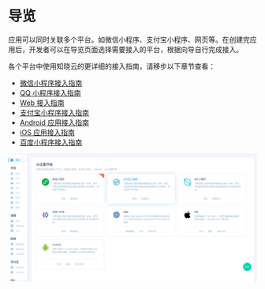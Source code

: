 # 导览

应用可以同时关联多个平台。如微信小程序、支付宝小程序、网页等。在创建完应用后，开发者可以在导览页面选择需要接入的平台，根据向导自行完成接入。

各个平台中使用知晓云的更详细的接入指南，请移步以下章节查看：

* [微信小程序接入指南](/js-sdk/wechat/README.md)
* [QQ 小程序接入指南](/js-sdk/qq/README.md)
* [Web 接入指南](/js-sdk/web/README.md)
* [支付宝小程序接入指南](/js-sdk/alipay/README.md)
* [Android 应用接入指南](/android-sdk/install.md)
* [iOS 应用接入指南](/ios-sdk/install.md)
* [百度小程序接入指南](/js-sdk/baidu/README.md)

![导览](/images/dashboard/guide.png)
